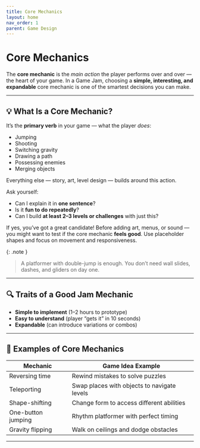 ```yaml
---
title: Core Mechanics
layout: home
nav_order: 1
parent: Game Design
---
```

# Core Mechanics
The **core mechanic** is the *main action* the player performs over and over — the heart of your game. In a Game Jam, choosing a **simple, interesting, and expandable** core mechanic is one of the smartest decisions you can make.

---

## 💡 What Is a Core Mechanic?

It’s the **primary verb** in your game — what the player *does*:
* Jumping
* Shooting
* Switching gravity
* Drawing a path
* Possessing enemies
* Merging objects

Everything else — story, art, level design — builds around this action.

Ask yourself:
* Can I explain it in **one sentence**?
* Is it **fun to do repeatedly**?
* Can I build **at least 2–3 levels or challenges** with just this?

If yes, you’ve got a great candidate! Before adding art, menus, or sound — you might want to test if the core mechanic **feels good**. Use placeholder shapes and focus on movement and responsiveness.

{: .note }
> A platformer with double-jump is enough. You don’t need wall slides, dashes, and gliders on day one.

---

## 🔍 Traits of a Good Jam Mechanic

- **Simple to implement** (1–2 hours to prototype)
- **Easy to understand** (player “gets it” in 10 seconds)
- **Expandable** (can introduce variations or combos)

---

## 🧪 Examples of Core Mechanics

| Mechanic               | Game Idea Example                            |
|------------------------|---------------------------------------------|
| Reversing time         | Rewind mistakes to solve puzzles            |
| Teleporting            | Swap places with objects to navigate levels |
| Shape-shifting         | Change form to access different abilities   |
| One-button jumping     | Rhythm platformer with perfect timing       |
| Gravity flipping       | Walk on ceilings and dodge obstacles        |

---